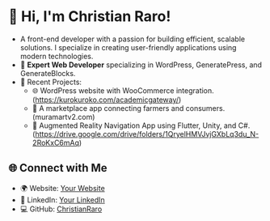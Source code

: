 # 👋 Hi, I'm Christian Raro!
-  A front-end developer with a passion for building efficient, scalable solutions. I specialize in creating user-friendly applications using modern technologies.
- 🌟 **Expert Web Developer** specializing in WordPress, GeneratePress, and GenerateBlocks.
- 🚀 Recent Projects:
  - 🌐 WordPress website with WooCommerce integration. (https://kurokuroko.com/academicgateway/)
  - 🌾 A marketplace app connecting farmers and consumers. (muramartv2.com) 
  - 📱 Augmented Reality Navigation App using Flutter, Unity, and C#. (https://drive.google.com/drive/folders/1QryelHMVJvjGXbLq3du_N-2RoKxC6mAq)

## 🌐 Connect with Me
- 🌍 Website: [Your Website](https://chrisraro.github.io/my-portfolio/)
- 💼 LinkedIn: [Your LinkedIn](https://www.linkedin.com/in/christian-raro)
- 💻 GitHub: [ChristianRaro](https://github.com/chrisraro)
